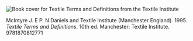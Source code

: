 ---
---


![Book cover for Textile Terms and Definitions from the Textile Institute](https://covers.openlibrary.org/b/id/5015336-M.jpg)

McIntyre J. E P. N Daniels and Textile Institute (Manchester England). 1995. _Textile Terms and Definitions_. 10th ed. Manchester: Textile Institute. 9781870812771